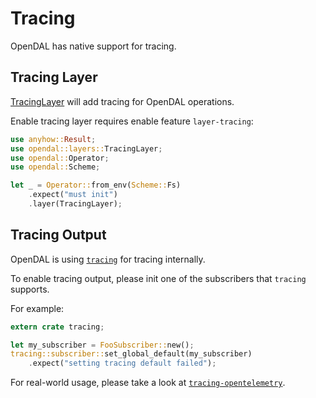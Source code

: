 # Tracing

OpenDAL has native support for tracing.

## Tracing Layer

[TracingLayer](https://opendal.databend.rs/opendal/layers/struct.TracingLayer.html) will add tracing for OpenDAL operations.

Enable tracing layer requires enable feature `layer-tracing`:

```rust
use anyhow::Result;
use opendal::layers::TracingLayer;
use opendal::Operator;
use opendal::Scheme;

let _ = Operator::from_env(Scheme::Fs)
    .expect("must init")
    .layer(TracingLayer);
```

## Tracing Output

OpenDAL is using [`tracing`](https://docs.rs/tracing/latest/tracing/) for tracing internally.

To enable tracing output, please init one of the subscribers that `tracing` supports.

For example:

```rust
extern crate tracing;

let my_subscriber = FooSubscriber::new();
tracing::subscriber::set_global_default(my_subscriber)
    .expect("setting tracing default failed");
```

For real-world usage, please take a look at [`tracing-opentelemetry`](https://crates.io/crates/tracing-opentelemetry).
